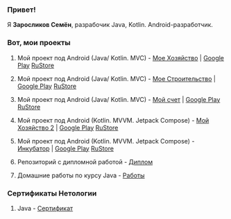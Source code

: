 ### Привет!

Я **Заросликов Семён**, разрабочик Java, Kotlin. Android-разработчик.

### Вот, мои проекты

1. Мой проект под Android (Java/ Kotlin. MVC) - [Мое Хозяйство](https://github.com/CEMKAAS/my_ferma_n) | [Google Play](https://play.google.com/store/apps/details?id=com.hfad.myferma) [RuStore](https://www.rustore.ru/catalog/app/com.hfad.myferma)

2. Мой проект под Android (Java/ Kotlin. MVC) - [Мое Строительство](https://github.com/CEMKAAS/myConstructorKotlin) |  [Google Play](https://play.google.com/store/apps/details?id=com.zaroslikov.myconstruction)  [RuStore](https://www.rustore.ru/catalog/app/com.zaroslikov.myconstruction)

3. Мой проект под Android (Java/ Kotlin. MVC) - [Мой счет](https://github.com/CEMKAAS/MyCount) |  [Google Play](https://play.google.com/store/apps/details?id=com.zaroslikov.mycountjava2)  [RuStore](https://www.rustore.ru/catalog/app/com.zaroslikov.mycountjava2)

4. Мой проект под Android (Kotlin. MVVM. Jetpack Compose) - [Мой Хозяйство 2](https://github.com/CEMKAAS/ferma_compose2) |  [Google Play](https://play.google.com/store/apps/details?hl=ru&gl=ru&id=com.zaroslikov.fermacompose2)  [RuStore](https://www.rustore.ru/catalog/app/com.zaroslikov.fermacompose2)
5. Мой проект под Android (Kotlin. MVVM. Jetpack Compose) - [Инкубатор](https://github.com/CEMKAAS/incubator) |  [Google Play](https://play.google.com/store/apps/details?hl=ru&gl=ru&id=com.zaroslikov.fermacompose2)  [RuStore](https://www.rustore.ru/catalog/app/ru.zaroslikov.incubator)
 
6. Репозиторий с дипломной работой - [Диплом](https://github.com/CEMKAAS/pcs-final-diplom)

7. Домашние работы по курсу Java - [Работы](https://github.com/CEMKAAS/CEMKAAS/blob/main/HomeWork.md)

### Сертификаты Нетологии 

1. Java - [Сертификат](https://github.com/CEMKAAS/CEMKAAS/blob/main/certificate.pdf)

